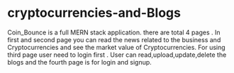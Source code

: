 # cryptocurrencies-and-Blogs
Coin_Bounce is a full MERN stack application.  there are total 4 pages . In first and second page you can read the news related to the business and Cryptocurrencies and see the market value of Cryptocurrencies. For using third page user need to login first . User can read,upload,update,delete the blogs and the fourth page is for login and signup.
